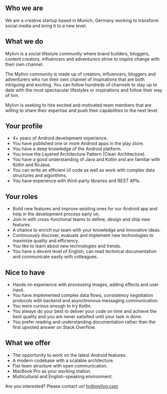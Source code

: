 ## Who we are

We are a creative startup based in Munich, Germany working to transform social media and bring it to a new level. 

## What we do

Mylivn is a social lifestyle community where brand builders, bloggers, content creators, influencers and adventurers strive to inspire change with their own channel.

The Mylivn community is made up of creators, influencers, bloggers and adventurers who run their own channel of inspirations that are both intriguing and exciting. You can follow hundreds of channels to stay up to date with the most spectacular lifestyles or inspirations and follow their way of livn.

Mylivn is seeking to hire excited and motivated team members that are willing to share their expertise and push their capabilities to the next level.

## Your profile

- 4+ years of Android development experience.
- You have published one or more Android apps in the play store.
- You have a deep knowledge of the Android platform.
- You know the Layered Architecture Pattern (Clean Architecture).
- You have a good understanding of Java and Kotlin and are familiar with Kotlin and RxJava.
- You can write an efficient UI code as well as work with complex data structures and algorithms.
- You have experience with third-party libraries and REST APIs.

## Your roles

- Build new features and improve existing ones for our Android app and help in the development process early on.
- Join in with cross-functional teams to define, design and ship new features.
- A chance to enrich our team with your knowledge and innovative ideas.
- Continuously discover, evaluate and implement new technologies to maximize quality and efficiency.
- You like to learn about new technologies and trends.
- You have a decent level of English, can read technical documentation and communicate easily with colleagues.

## Nice to have

- Hands on experience with processing images, adding effects and user input.
- You have implemented complex data flows, consistency negotiation protocols with backend and asynchronous messaging communication.
- You were curious enough to try Kotlin.
- You always do your best to deliver your code on time and achieve the best quality and you are never satisfied until your task is done.
- You prefer reading and understanding documentation rather than the first upvoted answer on Stack Overflow.

## What we offer

- The opportunity to work on the latest Android features.
- A modern codebase with a scalable architecture.
- Flat team structure with open communication.
- MacBook Pro as your working station.
- Multicultural and English-speaking environment.

Are you interested? Please contact us!
hr@mylivn.com